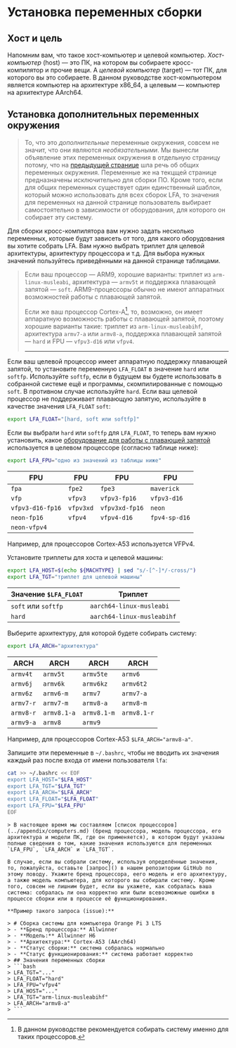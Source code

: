 # Установка переменных сборки

## Хост и цель

Напомним вам, что такое хост-компьютер и целевой компьютер. *Хост-компьютер* (host) — это ПК, на котором вы собираете кросс-компилятор и прочие вещи. А *целевой компьютер* (target) — тот ПК, для которого вы это собираете. В данном руководстве хост-компьютером является компьютер на архитектуре x86_64, а целевым — компьютер на архитектуре AArch64.

## Установка дополнительных переменных окружения

> То, что это *дополнительные* переменные окружения, совсем не значит, что они являются *необязательными*. Мы вынесли объявление этих переменных окружения в отдельную страницу потому, что на [предыдущей странице](set-env.md) шла речь об общих переменных окружения. Переменные же на текцщей странице предназначены исключительно для сборки ПО. Кроме того, если для общих переменных существует один единственный шаблон, который можно использовать для всех сборок LFA, то значения для переменных на данной странице пользователь выбирает самостоятельно в зависимости от оборудования, для которого он собирает эту систему.

Для сборки кросс-компилятора вам нужно задать несколько переменных, которые будут зависеть от того, для какого оборудования вы хотите собрать LFA. Вам нужно выбрать триплет для целевой архитектуры, архитектуру процессора и т.д. Для выбора нужных значений пользуйтесь приведёнными на данной странице таблицами.

> Если ваш процессор — ARM9, хорошие варианты: триплет из `arm-linux-musleabi`, архитектура — `armv5t` и поддержка плавающей запятой — `soft`. ARM9-процессоры обычно не имеют аппаратных возможностей работы с плавающей запятой.
>
> Если же ваш процессор Cortex-A[^1], то, возможно, он имеет аппаратную возможность работы с плавающей запятой, поэтому хорошие варианты такие: триплет из `arm-linux-musleabihf`, архитектура `armv7-a` или `armv8-a`, поддержка плавающей запятой — `hard` и FPU — `vfpv3-d16` или `vfpv4`.
>
> ---
>
> [^1]: В данном руководстве рекомендуется собирать систему именно для таких процессоров.

Если ваш целевой процессор имеет аппаратную поддержку плавающей запятой, то установите переменную `LFA_FLOAT` в значение `hard` или `softfp`. Используйте `softfp`, если в будущем вы будете использовать в собранной системе ещё и программы, скомпилированные с помощью `soft`. В противном случае используйте `hard`. Если ваш целевой процессор не поддерживает плавающую запятую, используйте в качестве значения `LFA_FLOAT` `soft`:

```bash
export LFA_FLOAT="[hard, soft или softfp]"
```

Если вы выбрали `hard` или `softfp` для `LFA_FLOAT`, то теперь вам нужно установить, какое [оборудование для работы с плавающей запятой](../additional/fpu.md) используется в целевом процессоре (согласно таблице ниже):

```bash
export LFA_FPU="одно из значений из таблицы ниже"
```

| FPU | FPU | FPU | FPU |
|-----|-----|-----|-----|
| `fpa` | `fpe2` | `fpe3` | `maverick` |
| `vfp` | `vfpv3` | `vfpv3-fp16` | `vfpv3-d16` |
| `vfpv3-d16-fp16` | `vfpv3xd` | `vfpv3xd-fp16` | `neon` |
| `neon-fp16` | `vfpv4` | `vfpv4-d16` | `fpv4-sp-d16` |
| `neon-vfpv4` | | | | |

Например, для процессоров Cortex-A53 используется VFPv4.

Установите триплеты для хоста и целевой машины:

```bash
export LFA_HOST=$(echo ${MACHTYPE} | sed "s/-[^-]*/-cross/")
export LFA_TGT="триплет для целевой машины"
```

<!--
| Значение `$LFA_FLOAT` | Триплет                |
|-----------------------|------------------------|
| `soft` или `softfp`   | `arm-linux-musleabi`   |
| `hard`                | `arm-linux-musleabihf` | -->

| Значение `$LFA_FLOAT` | Триплет                    |
|-----------------------|----------------------------|
| `soft` или `softfp`   | `aarch64-linux-musleabi`   |
| `hard`                | `aarch64-linux-musleabihf` |

Выберите архитектуру, для которой будете собирать систему:

```bash
export LFA_ARCH="архитектура"
```

| ARCH | ARCH | ARCH | ARCH |
|------|------|------|------|
| `armv4t` | `armv5t` | `armv5te` | `armv6` |
| `armv6j` | `armv6k` | `armv6kz` | `armv6t2` |
| `armv6z` | `armv6-m` | `armv7` | `armv7-a` |
| `armv7-r` | `armv7-m` | `armv8-a` | `armv8-m` |
| `armv8-r` | `armv8.1-a` | `armv8.1-m` | `armv8.1-r` |
| `armv9-a` | `armv8` | `armv9` | |

Например, для процессоров Cortex-A53 `$LFA_ARCH="armv8-a"`.

Запишите эти переменные в `~/.bashrc`, чтобы не вводить их значения каждый раз после входа от имени пользователя `lfa`:

```bash
cat >> ~/.bashrc << EOF
export LFA_HOST="$LFA_HOST"
export LFA_TGT="$LFA_TGT"
export LFA_ARCH="$LFA_ARCH"
export LFA_FLOAT="$LFA_FLOAT"
export LFA_FPU="$LFA_FPU"
EOF
```

~~~admonish warning title="Внимание"
> В настоящее время мы составляем [список процессоров](../appendix/computers.md) (бренд процессора, модель процессора, его архитектура и модели ПК, где он применяется), в котором будут указаны полные сведения о том, какие значения используются для переменных `LFA_FPU`, `LFA_ARCH` и `LFA_TGT`.

В случае, если вы собрали систему, используя определённые значения, то, пожалуйста, оставьте [запрос]() в нашем репозитории GitHub по этому поводу. Укажите бренд процессора, еего модель и его архитектуру, а также модель компьютера, для которого вы собирали систему. Кроме того, совсем не лишним будет, если вы укажете, как собралась ваша система: собралась ли она корректно или были всевозможные ошибки в процессе сборки или в процессе её функционирования.

**Пример такого запроса (issue):**

> # Сборка системы для компьютера Orange Pi 3 LTS
> - **Бренд процессора:** Allwinner
> - **Модель:** Allwinner H6
> - **Архитектура:** Cortex-A53 (AArch64)
> - **Статус сборки:** система собралась нормально
> - **Статус функционирования:** система работает корректно
> ## Значения переменных сборки
> ```bash
> LFA_TGT="..."
> LFA_FLOAT="hard"
> LFA_FPU="vfpv4"
> LFA_HOST="..."
> LFA_TGT="arm-linux-musleabihf"
> LFA_ARCH="armv8-a"
> ```
~~~
